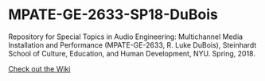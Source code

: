 # MPATE-GE-2633-SP18-DuBois
Repository for Special Topics in Audio Engineering: Multichannel Media Installation and Performance (MPATE-GE-2633, R. Luke DuBois), Steinhardt School of Culture, Education, and Human Development, NYU. Spring, 2018.

[Check out the Wiki](../../wiki)
